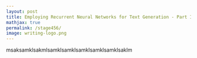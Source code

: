 ```yaml
---
layout: post
title: Employing Recurrent Neural Networks for Text Generation - Part II
mathjax: true
permalink: /stage456/
image: writing-logo.png
---
```



msaksamklsakmlsamklsamklsamklsamklsamklsaklm
